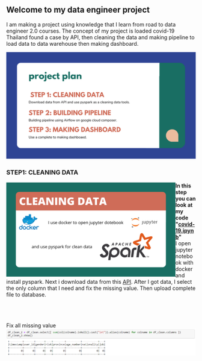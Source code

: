 ## Welcome to my data engineer project
I am making a project using knowledge that I learn from road to data engineer 2.0 courses. The concept of my project is loaded covid-19 Thailand found a case by API, then cleaning the data and making pipeline to load data to data warehouse then making dashboard.

![projectplan](image/project-plan.png)


### STEP1: CLEANING DATA

<img align="left" width="450" height="250" src="image/cleaning-data.png">

**In this step you can look at my code "[covid-19.ipynb](covid-19.ipynb)"**<br>
I open jupyter notebook with docker and install pyspark. Next i download data from this [API](https://covid19.ddc.moph.go.th/api/Cases/today-cases-line-lists). After I got data, I select the only column that I need and fix the missing value. Then upload complete file to database.<br><br><br><br>

Fix all missing value
![FixMissingValue](image/FixMissing.png)

